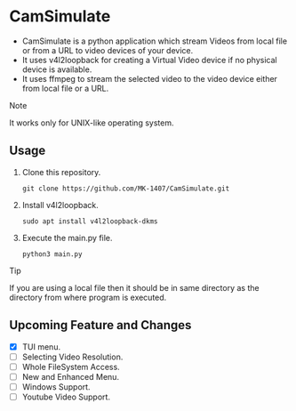 # CamSimulate
- CamSimulate is a python application which stream Videos from local file or from a URL to video devices of your device.
- It uses v4l2loopback for creating a Virtual Video device if no physical device is available.
- It uses ffmpeg to stream the selected video to the video device either from local file or a URL.

> [!NOTE]
> It works only for UNIX-like operating system.
## Usage
1. Clone this repository.
   ```
   git clone https://github.com/MK-1407/CamSimulate.git
   ```
2. Install v4l2loopback.
   ```
   sudo apt install v4l2loopback-dkms
   ```
3. Execute the main.py file.
   ```
   python3 main.py
   ```
> [!TIP]
> If you are using a local file then it should be in same directory as the directory from where program is executed.
## Upcoming Feature and Changes
- [x] TUI menu.
- [ ] Selecting Video Resolution.
- [ ] Whole FileSystem Access.
- [ ] New and Enhanced Menu.
- [ ] Windows Support.
- [ ] Youtube Video Support.
